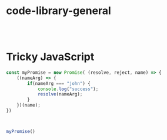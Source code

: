 # code-library-general

<br>
<br>

# Tricky JavaScript
```javascript
const myPromise = new Promise( (resolve, reject, name) => {
    ((nameArg) => {
        if(nameArg === "john") {
            console.log("success");
            resolve(nameArg);
        }
    })(name);
})



myPromise()
```
